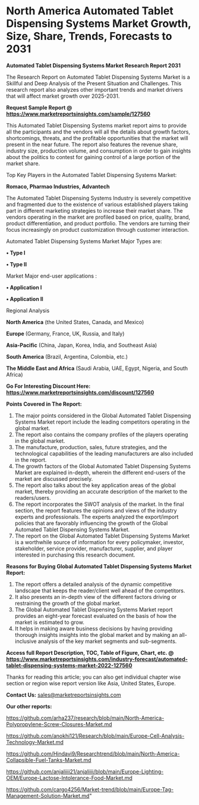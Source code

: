 # North America Automated Tablet Dispensing Systems Market Growth, Size, Share, Trends, Forecasts to 2031

<strong>Automated Tablet Dispensing Systems Market Research Report 2031</strong>

The Research Report on Automated Tablet Dispensing Systems Market is a Skillful and Deep Analysis of the Present Situation and Challenges. This research report also analyzes other important trends and market drivers that will affect market growth over 2025-2031.

<strong>Request Sample Report @ <a href=https://www.marketreportsinsights.com/sample/127560>https://www.marketreportsinsights.com/sample/127560</a></strong>

This Automated Tablet Dispensing Systems market report aims to provide all the participants and the vendors will all the details about growth factors, shortcomings, threats, and the profitable opportunities that the market will present in the near future. The report also features the revenue share, industry size, production volume, and consumption in order to gain insights about the politics to contest for gaining control of a large portion of the market share.

Top Key Players in the Automated Tablet Dispensing Systems Market:

<strong>Romaco, Pharmao Industries, Advantech</strong>

The Automated Tablet Dispensing Systems Industry is severely competitive and fragmented due to the existence of various established players taking part in different marketing strategies to increase their market share. The vendors operating in the market are profiled based on price, quality, brand, product differentiation, and product portfolio. The vendors are turning their focus increasingly on product customization through customer interaction.

Automated Tablet Dispensing Systems Market Major Types are:

<strong>• Type I

• Type II</strong>

Market Major end-user applications :

<strong>• Application I

• Application II</strong>

Regional Analysis

</u><strong><b>North America</b></strong> (the United States, Canada, and Mexico)

<strong><b>Europe </b></strong>(Germany, France, UK, Russia, and Italy)

<strong><b>Asia-Pacific</b></strong> (China, Japan, Korea, India, and Southeast Asia)

<strong><b>South America</b></strong> (Brazil, Argentina, Colombia, etc.)

<strong><b>The Middle East and Africa</b></strong> (Saudi Arabia, UAE, Egypt, Nigeria, and South Africa)

<strong>Go For Interesting Discount Here: <a href=https://www.marketreportsinsights.com/discount/127560>https://www.marketreportsinsights.com/discount/127560</a></strong>

<strong>Points Covered in The Report:</strong>
<ol>
  <li>The major points considered in the Global Automated Tablet Dispensing Systems Market report include the leading competitors operating in the global market.</li>
  <li>The report also contains the company profiles of the players operating in the global market.</li>
  <li>The manufacture, production, sales, future strategies, and the technological capabilities of the leading manufacturers are also included in the report.</li>
  <li>The growth factors of the Global Automated Tablet Dispensing Systems Market are explained in-depth, wherein the different end-users of the market are discussed precisely.</li>
  <li>The report also talks about the key application areas of the global market, thereby providing an accurate description of the market to the readers/users.</li>
  <li>The report incorporates the SWOT analysis of the market. In the final section, the report features the opinions and views of the industry experts and professionals. The experts analyzed the export/import policies that are favorably influencing the growth of the Global Automated Tablet Dispensing Systems Market.</li>
  <li>The report on the Global Automated Tablet Dispensing Systems Market is a worthwhile source of information for every policymaker, investor, stakeholder, service provider, manufacturer, supplier, and player interested in purchasing this research document.</li>
</ol>
<strong>Reasons for Buying Global Automated Tablet Dispensing Systems Market Report:</strong>

<ol>
  <li>The report offers a detailed analysis of the dynamic competitive landscape that keeps the reader/client well ahead of the competitors.</li>
  <li>It also presents an in-depth view of the different factors driving or restraining the growth of the global market.</li>
  <li>The Global Automated Tablet Dispensing Systems Market report provides an eight-year forecast evaluated on the basis of how the market is estimated to grow.</li>
  <li>It helps in making aware business decisions by having providing thorough insights insights into the global market and by making an all-inclusive analysis of the key market segments and sub-segments.</li>
</ol>
<strong>Access full Report Description, TOC, Table of Figure, Chart, etc. @ <a href=https://www.marketreportsinsights.com/industry-forecast/automated-tablet-dispensing-systems-market-2022-127560>https://www.marketreportsinsights.com/industry-forecast/automated-tablet-dispensing-systems-market-2022-127560</a></strong>


Thanks for reading this article; you can also get individual chapter wise section or region wise report version like Asia, United States, Europe.

<strong>Contact Us:</strong>
sales@marketreportsinsights.com

<strong>Our other reports:</strong>

<a href=https://github.com/arha237/research/blob/main/North-America-Polypropylene-Screw-Closures-Market.md>https://github.com/arha237/research/blob/main/North-America-Polypropylene-Screw-Closures-Market.md</a>

<a href=https://github.com/anokhi121/Research/blob/main/Europe-Cell-Analysis-Technology-Market.md>https://github.com/anokhi121/Research/blob/main/Europe-Cell-Analysis-Technology-Market.md</a>

<a href=https://github.com/Hindavi9/Researchtrend/blob/main/North-America-Collapsible-Fuel-Tanks-Market.md>https://github.com/Hindavi9/Researchtrend/blob/main/North-America-Collapsible-Fuel-Tanks-Market.md</a>

<a href=https://github.com/anjaliiii21/anjaliiii/blob/main/Europe-Lighting-OEM/Europe-Lactose-Intolerance-Food-Market.md>https://github.com/anjaliiii21/anjaliiii/blob/main/Europe-Lighting-OEM/Europe-Lactose-Intolerance-Food-Market.md</a>

<a href=https://github.com/cargo4256/Market-trend/blob/main/Europe-Tag-Management-Solution-Market.md>https://github.com/cargo4256/Market-trend/blob/main/Europe-Tag-Management-Solution-Market.md</a>"
